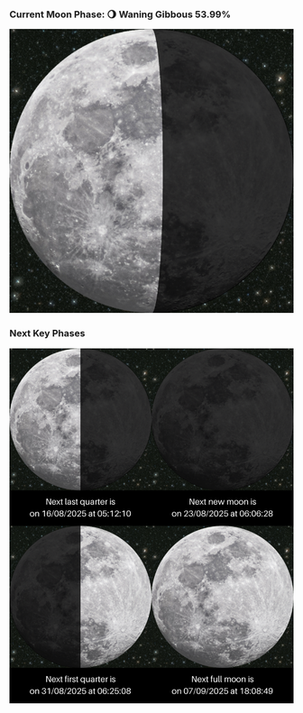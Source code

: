 ### Current Moon Phase: 🌖 Waning Gibbous 53.99%
![Moon Phase](moonphase.png)
### Next Key Phases
![Gallery](gallery.png)